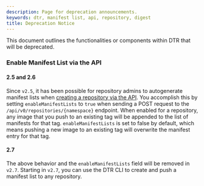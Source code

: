 ```yaml
---
description: Page for deprecation announcements.
keywords: dtr, manifest list, api, repository, digest
title: Deprecation Notice
---
```


This document outlines the functionalities or components within DTR that will be deprecated.

### Enable Manifest List via the API

#### 2.5 and 2.6

Since `v2.5`, it has been possible for repository admins to autogenerate manifest lists when [creating a repository via the API](/datacenter/dtr/2.5/reference/api/). You accomplish this by setting `enableManifestLists` to `true` when sending a POST request to the `/api/v0/repositories/{namespace}` endpoint. When enabled for a repository, any image that you push to an existing tag will be appended to the list of manifests for that tag. `enableManifestLists` is set to false by default, which means pushing a new image to an existing tag will overwrite the manifest entry for that tag.

#### 2.7

The above behavior and the `enableManifestLists` field will be removed in `v2.7`. Starting in `v2.7`, you can use the DTR CLI to create and push a manifest list to any repository.

